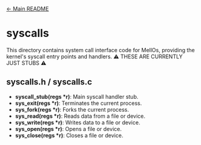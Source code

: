 
[← Main README](../README.md)

# syscalls

This directory contains system call interface code for MellOs, providing the kernel's syscall entry points and handlers. :warning: THESE ARE CURRENTLY JUST STUBS :warning:

## syscalls.h / syscalls.c
- **syscall_stub(regs \*r)**: Main syscall handler stub.
- **sys_exit(regs \*r)**: Terminates the current process.
- **sys_fork(regs \*r)**: Forks the current process.
- **sys_read(regs \*r)**: Reads data from a file or device.
- **sys_write(regs \*r)**: Writes data to a file or device.
- **sys_open(regs \*r)**: Opens a file or device.
- **sys_close(regs \*r)**: Closes a file or device.
